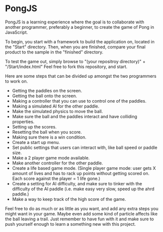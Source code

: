 <h1>PongJS</h1>
PongJS is a learning experience where the goal is to collaborate with another programmer,
preferably a beginner, to create the game of Pong in JavaScript.

To begin, you start with a framework to build the application on, located in the "Start" directory.
Then, when you are finished, compare your final product to the sample in the "finished" directory.

To test the game out, simply browse to "(your repositroy directory)" + "/Start/index.html"
Feel free to fork this repository, and start.

Here are some steps that can be divided up amongst the two programmers to work on.

<ul>
	<li>Getting the paddles on the screen.</li>
	<li>Getting the ball onto the screen.</li>
	<li>Making a controller that you can use to control one of the paddles.</li>
	<li>Making a simulated AI for the other paddle.</li>
	<li>Make the simulated physics to move the ball.</li>
	<li>Make sure the ball and the paddles interact and have colliding properties.</li>
	<li>Setting up the scores.</li>
	<li>Resetting the ball when you score.</li>
	<li>Making sure there is a win condition.</li>
	<li>Create a start up menu.</li>
	<li>Set public settings that users can interact with, like ball speed or paddle size.</li>
	<li>Make a 2 player game mode available.</li>
	<li>Make another controller for the other paddle.</li>
	<li>Create a life based game mode. (Single player game mode: user gets X amount of lives and has to rack up points without getting scored on. Each score against the player = 1 life gone.)</li>
	<li>Create a setting for AI difficulty, and make sure to tinker with the difficulty of the AI paddle (i.e. make easy very slow, speed up the ahrd paddle.)</li>
	<li>Make a way to keep track of the high score of the game.</li>
</ul>
	
Feel free to do as much or as little as you want, and add any extra steps you might want in your game. 
Maybe even add some kind of particle affects like the ball leaving a trail.
Just remember to have fun with it and make sure to push yourself enough to learn a something new with this project.
